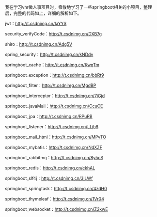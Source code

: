 我在学习vhr微人事项目时，零散地学习了一些springboot相关的小项目，整理后，完整的代码如上，详细的解析如下。

jwt：http://t.csdnimg.cn/IaYYS

security_verifyCode：http://t.csdnimg.cn/DXB7g

shiro：http://t.csdnimg.cn/Adg5V

spring_security：http://t.csdnimg.cn/kNDdy

springboot_cache：http://t.csdnimg.cn/KwqTm

springboot_exception：http://t.csdnimg.cn/bbRt9

springboot_filter：http://t.csdnimg.cn/MgdBP

springboot_interceptor：http://t.csdnimg.cn/7iGjd

springboot_javaMail：http://t.csdnimg.cn/CcuCE

springboot_jpa：http://t.csdnimg.cn/RPuRB

springboot_listener：http://t.csdnimg.cn/LLjb8

springboot_mail_html：http://t.csdnimg.cn/MPvTO

springboot_mybatis：http://t.csdnimg.cn/NdXZF

springboot_rabbitmq：http://t.csdnimg.cn/8y5cS

springboot_redis：http://t.csdnimg.cn/ckhAL

springboot_slf4j：http://t.csdnimg.cn/3ILWf

springboot_springtask：http://t.csdnimg.cn/4zdH0

springboot_thymeleaf：http://t.csdnimg.cn/1Vr04

springboot_websocket：http://t.csdnimg.cn/Z2kwE
